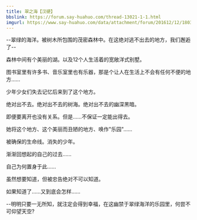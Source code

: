 ```yaml
---
title: 翠之海【汉硬】
bbslink: https://forum.say-huahuo.com/thread-13021-1-1.html
imgurl: https://www.say-huahuo.com/data/attachment/forum/201612/12/180340vhzt0qzukfux93tk.jpg
---
```


--翠绿的海洋。被树木所包围的茂密森林中。在这绝对逃不出去的地方，我们邂逅了--

森林中间有个美丽的湖。以及12个人生活着的宽敞洋式别墅。

图书室里有许多书、音乐室里也有乐器，那是个让人在生活上不会有任何不便的地方……

少年少女们失去记忆后来到了这个地方。

绝对出不去。绝对出不去的树海。绝对出不去的幽深黑暗。

即便要离开也没有关系。但是……不保证一定能出得去。

她将这个地方、这个美丽而丑陋的地方、唤作&quot;乐园&quot;……

被确保的生命线。消失的少年。

渐渐回想起的自己的过去……

自己为何置身于此……

虽然想要知道，但被忠告绝对不可以知道。

如果知道了……又到底会怎样……

--明明只要一无所知，就注定会得到幸福，在这幽禁于翠绿海洋的乐园里，何尝不可仰望天空?<!--more-->
